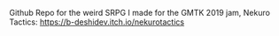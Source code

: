 Github Repo for the weird SRPG I made for the GMTK 2019 jam, 
Nekuro Tactics: https://b-deshidev.itch.io/nekurotactics
